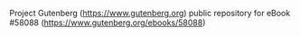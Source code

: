 Project Gutenberg (https://www.gutenberg.org) public repository for
eBook #58088 (https://www.gutenberg.org/ebooks/58088)
